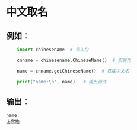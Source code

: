 # 中文取名

## 例如：
```python
    import chinesename  # 导入包

    cnname = chinesename.ChineseName()  # 实例化

    name = cnname.getChineseName()  # 获取中文名

    print("name:\n", name)   # 输出测试
```


## 输出：

    name:
    上官袍
